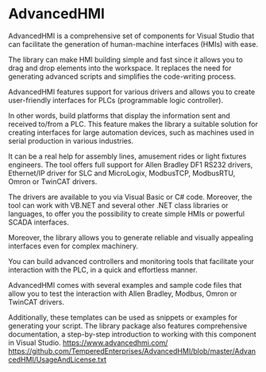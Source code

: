 # AdvancedHMI
AdvancedHMI is a comprehensive set of components for Visual Studio that can facilitate the generation of human-machine interfaces (HMIs) with ease.

The library can make HMI building simple and fast since it allows you to drag and drop elements into the workspace. It replaces the need for generating advanced scripts and simplifies the code-writing process.

AdvancedHMI features support for various drivers and allows you to create user-friendly interfaces for PLCs (programmable logic controller).

In other words, build platforms that display the information sent and received to/from a PLC. This feature makes the library a suitable solution for creating interfaces for large automation devices, such as machines used in serial production in various industries.

It can be a real help for assembly lines, amusement rides or light fixtures engineers. The tool offers full support for Allen Bradley DF1 RS232 drivers, Ethernet/IP driver for SLC and MicroLogix, ModbusTCP, ModbusRTU, Omron or TwinCAT drivers.

The drivers are available to you via Visual Basic or C# code. Moreover, the tool can work with VB.NET and several other .NET class libraries or languages, to offer you the possibility to create simple HMIs or powerful SCADA interfaces.

Moreover, the library allows you to generate reliable and visually appealing interfaces even for complex machinery.

You can build advanced controllers and monitoring tools that facilitate your interaction with the PLC, in a quick and effortless manner.

AdvancedHMI comes with several examples and sample code files that allow you to test the interaction with Allen Bradley, Modbus, Omron or TwinCAT drivers.

Additionally, these templates can be used as snippets or examples for generating your script. The library package also features comprehensive documentation, a step-by-step introduction to working with this component in Visual Studio.
https://www.advancedhmi.com/
https://github.com/TemperedEnterprises/AdvancedHMI/blob/master/AdvancedHMI/UsageAndLicense.txt
